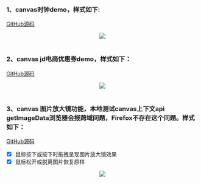 ### 1、canvas时钟demo，样式如下:  
[GitHub源码](https://github.com/yht1989/clock-demo/blob/master/clock/clock.html)<br>
<div align='center'><img src='https://github.com/yht1989/clock-demo/blob/master/img/clock.png' /></div><br>

### 2、canvas jd电商优惠券demo，样式如下：  
[GitHub源码](https://github.com/yht1989/clock-demo/blob/master/coupon/jd.html) <br> 
<div align='center'><img src='https://github.com/yht1989/clock-demo/blob/master/img/jd.png' /></div><br>

### 3、canvas 图片放大镜功能，本地测试canvas上下文api getImageData浏览器会报跨域问题，Firefox不存在这个问题。样式如下：  
[GitHub源码](https://github.com/yht1989/clock-demo/blob/master/magnifier/demo.html)<br>
- [x] 鼠标按下或按下时拖拽呈现图片放大镜效果
- [x] 鼠标松开或脱离图片恢复原样
<div align='center'><img src='https://github.com/yht1989/clock-demo/blob/master/img/magnifier.png' /></div>

